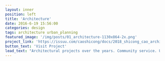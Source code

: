 ```yaml
---
layout: inner
position: left
title: 'Architecture'
date: 2016-6-19 15:56:00
categories: design
tags: architecture urban_planning 
featured_image: '/img/posts/01_architecture-1130x864-2x.png'
project_link: 'https://issuu.com/caoshicong/docs/2018_shicong_cao_architecture_portf'
button_text: 'Visit Project'
lead_text: "Architectural projects over the years. Community service. Urban planning."
---
```


